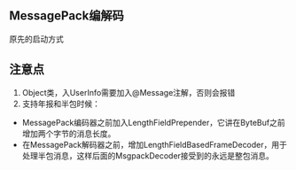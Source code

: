 ## MessagePack编解码

原先的启动方式

## 注意点
1. Object类，入UserInfo需要加入@Message注解，否则会报错
2. 支持年报和半包时候：
 - MessagePack编码器之前加入LengthFieldPrepender，它讲在ByteBuf之前增加两个字节的消息长度。
 - 在MessagePack解码器之前，增加LengthFieldBasedFrameDecoder，用于处理半包消息，这样后面的MsgpackDecoder接受到的永远是整包消息。
